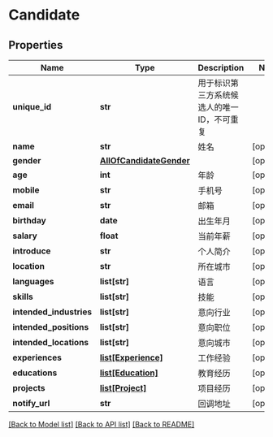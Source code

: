 # Candidate

## Properties
Name | Type | Description | Notes
------------ | ------------- | ------------- | -------------
**unique_id** | **str** | 用于标识第三方系统候选人的唯一ID，不可重复 | 
**name** | **str** | 姓名 | [optional] 
**gender** | [**AllOfCandidateGender**](AllOfCandidateGender.md) |  | [optional] 
**age** | **int** | 年龄 | [optional] 
**mobile** | **str** | 手机号 | [optional] 
**email** | **str** | 邮箱 | [optional] 
**birthday** | **date** | 出生年月 | [optional] 
**salary** | **float** | 当前年薪 | [optional] 
**introduce** | **str** | 个人简介 | [optional] 
**location** | **str** | 所在城市 | [optional] 
**languages** | **list[str]** | 语言 | [optional] 
**skills** | **list[str]** | 技能 | [optional] 
**intended_industries** | **list[str]** | 意向行业 | [optional] 
**intended_positions** | **list[str]** | 意向职位 | [optional] 
**intended_locations** | **list[str]** | 意向城市 | [optional] 
**experiences** | [**list[Experience]**](Experience.md) | 工作经验 | [optional] 
**educations** | [**list[Education]**](Education.md) | 教育经历 | [optional] 
**projects** | [**list[Project]**](Project.md) | 项目经历 | [optional] 
**notify_url** | **str** | 回调地址 | [optional] 

[[Back to Model list]](../README.md#documentation-for-models) [[Back to API list]](../README.md#documentation-for-api-endpoints) [[Back to README]](../README.md)

